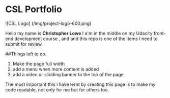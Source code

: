 # CSL Portfolio

![CSL Logo] (/img/project-logo-600.png)

Hello my name is **Christopher Lowe** I a'm in the middle on my Udacity front-end development course , and and this repo is one of the items I need to submit for review.

##Things left to do.

1. Make the page full width
2. add a menu when more content is added
3. add a video or slidding banner to the top of the page

The most important this i have lernt by creating this page is to make my code readable, not only for me but for others too.
